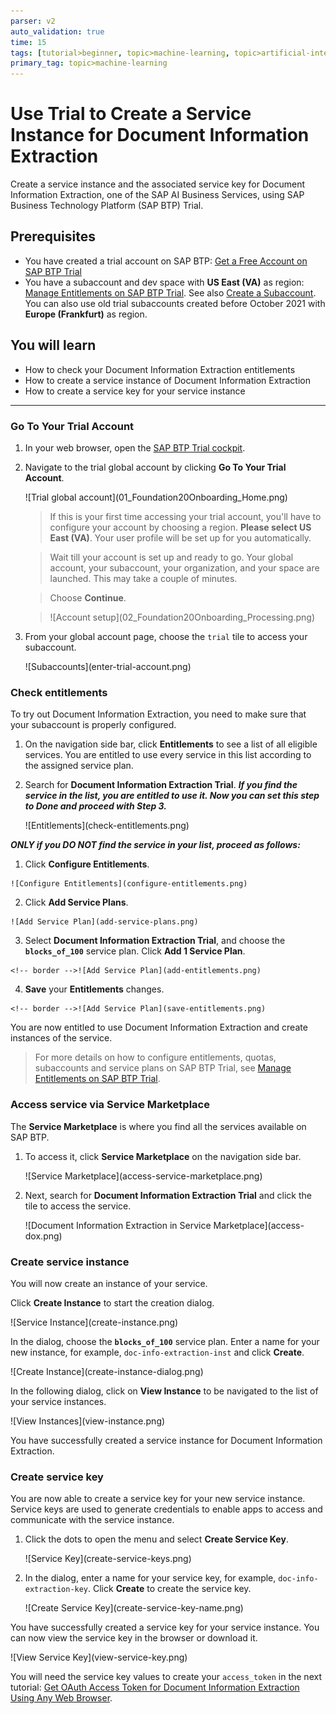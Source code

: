 ```yaml
---
parser: v2
auto_validation: true
time: 15
tags: [tutorial>beginner, topic>machine-learning, topic>artificial-intelligence, topic>cloud, software-product>sap-business-technology-platform, software-product>sap-ai-business-services, software-product>document-information-extraction]
primary_tag: topic>machine-learning
---
```


# Use Trial to Create a Service Instance for Document Information Extraction
<!-- description --> Create a service instance and the associated service key for Document Information Extraction, one of the SAP AI Business Services, using SAP Business Technology Platform (SAP BTP) Trial.

## Prerequisites
- You have created a trial account on SAP BTP: [Get a Free Account on SAP BTP Trial](hcp-create-trial-account)
- You have a subaccount and dev space with **US East (VA)** as region: [Manage Entitlements on SAP BTP Trial](cp-trial-entitlements). See also [Create a Subaccount](https://help.sap.com/viewer/65de2977205c403bbc107264b8eccf4b/Cloud/en-US/261ba9ca868f469baf64c22257324a75.html). You can also use old trial subaccounts created before October 2021 with **Europe (Frankfurt)** as region.

## You will learn
  - How to check your Document Information Extraction entitlements
  - How to create a service instance of Document Information Extraction
  - How to create a service key for your service instance
---

### Go To Your Trial Account


1. In your web browser, open the [SAP BTP Trial cockpit](https://cockpit.hanatrial.ondemand.com/).

2. Navigate to the trial global account by clicking **Go To Your Trial Account**.

    <!-- border -->![Trial global account](01_Foundation20Onboarding_Home.png)

    >If this is your first time accessing your trial account, you'll have to configure your account by choosing a region. **Please select US East (VA)**. Your user profile will be set up for you automatically.

    >Wait till your account is set up and ready to go. Your global account, your subaccount, your organization, and your space are launched. This may take a couple of minutes.

    >Choose **Continue**.

    ><!-- border -->![Account setup](02_Foundation20Onboarding_Processing.png)

3. From your global account page, choose the `trial` tile to access your subaccount.

    <!-- border -->![Subaccounts](enter-trial-account.png)



### Check entitlements


To try out Document Information Extraction, you need to make sure that your subaccount is properly configured.

1. On the navigation side bar, click **Entitlements** to see a list of all eligible services. You are entitled to use every service in this list according to the assigned service plan.

2. Search for **Document Information Extraction Trial**. ***If you find the service in the list, you are entitled to use it. Now you can set this step to **Done** and proceed with Step 3.***

    <!-- border -->![Entitlements](check-entitlements.png)

***ONLY if you DO NOT find the service in your list, proceed as follows:***

  1. Click **Configure Entitlements**.

    ![Configure Entitlements](configure-entitlements.png)

  2. Click **Add Service Plans**.

    ![Add Service Plan](add-service-plans.png)

  3. Select **Document Information Extraction Trial**, and choose the **`blocks_of_100`** service plan. Click **Add 1 Service Plan**.

    <!-- border -->![Add Service Plan](add-entitlements.png)

  4. **Save** your **Entitlements** changes.

    <!-- border -->![Add Service Plan](save-entitlements.png)    

You are now entitled to use Document Information Extraction and create instances of the service.

>For more details on how to configure entitlements, quotas, subaccounts and service plans on SAP BTP Trial, see [Manage Entitlements on SAP BTP Trial](cp-trial-entitlements).



### Access service via Service Marketplace


The **Service Marketplace** is where you find all the services available on SAP BTP.

1. To access it, click **Service Marketplace** on the navigation side bar.

    <!-- border -->![Service Marketplace](access-service-marketplace.png)

2. Next, search for **Document Information Extraction Trial** and click the tile to access the service.

    <!-- border -->![Document Information Extraction in Service Marketplace](access-dox.png)



### Create service instance


You will now create an instance of your service.

Click **Create Instance** to start the creation dialog.

<!-- border -->![Service Instance](create-instance.png)

In the dialog, choose the **`blocks_of_100`** service plan. Enter a name for your new instance, for example, `doc-info-extraction-inst` and click **Create**.

<!-- border -->![Create Instance](create-instance-dialog.png)

In the following dialog, click on **View Instance** to be navigated to the list of your service instances.

<!-- border -->![View Instances](view-instance.png)

You have successfully created a service instance for Document Information Extraction.



### Create service key


You are now able to create a service key for your new service instance. Service keys are used to generate credentials to enable apps to access and communicate with the service instance.

  1. Click the dots to open the menu and select **Create Service Key**.

      <!-- border -->![Service Key](create-service-keys.png)

  2. In the dialog, enter a name for your service key, for example, `doc-info-extraction-key`. Click **Create** to create the service key.

      <!-- border -->![Create Service Key](create-service-key-name.png)

You have successfully created a service key for your service instance. You can now view the service key in the browser or download it.

<!-- border -->![View Service Key](view-service-key.png)

You will need the service key values to create your `access_token` in the next tutorial: [Get OAuth Access Token for Document Information Extraction Using Any Web Browser](cp-aibus-dox-web-oauth-token).


